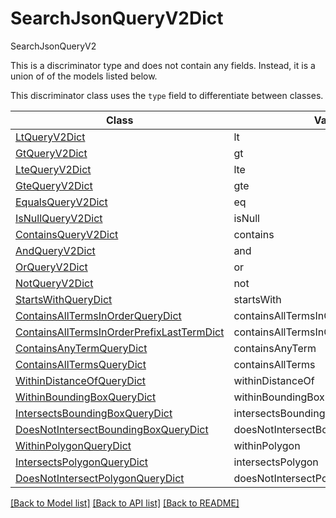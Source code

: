 # SearchJsonQueryV2Dict

SearchJsonQueryV2

This is a discriminator type and does not contain any fields. Instead, it is a union
of of the models listed below.

This discriminator class uses the `type` field to differentiate between classes.

| Class | Value
| ------------ | -------------
[LtQueryV2Dict](LtQueryV2Dict.md) | lt
[GtQueryV2Dict](GtQueryV2Dict.md) | gt
[LteQueryV2Dict](LteQueryV2Dict.md) | lte
[GteQueryV2Dict](GteQueryV2Dict.md) | gte
[EqualsQueryV2Dict](EqualsQueryV2Dict.md) | eq
[IsNullQueryV2Dict](IsNullQueryV2Dict.md) | isNull
[ContainsQueryV2Dict](ContainsQueryV2Dict.md) | contains
[AndQueryV2Dict](AndQueryV2Dict.md) | and
[OrQueryV2Dict](OrQueryV2Dict.md) | or
[NotQueryV2Dict](NotQueryV2Dict.md) | not
[StartsWithQueryDict](StartsWithQueryDict.md) | startsWith
[ContainsAllTermsInOrderQueryDict](ContainsAllTermsInOrderQueryDict.md) | containsAllTermsInOrder
[ContainsAllTermsInOrderPrefixLastTermDict](ContainsAllTermsInOrderPrefixLastTermDict.md) | containsAllTermsInOrderPrefixLastTerm
[ContainsAnyTermQueryDict](ContainsAnyTermQueryDict.md) | containsAnyTerm
[ContainsAllTermsQueryDict](ContainsAllTermsQueryDict.md) | containsAllTerms
[WithinDistanceOfQueryDict](WithinDistanceOfQueryDict.md) | withinDistanceOf
[WithinBoundingBoxQueryDict](WithinBoundingBoxQueryDict.md) | withinBoundingBox
[IntersectsBoundingBoxQueryDict](IntersectsBoundingBoxQueryDict.md) | intersectsBoundingBox
[DoesNotIntersectBoundingBoxQueryDict](DoesNotIntersectBoundingBoxQueryDict.md) | doesNotIntersectBoundingBox
[WithinPolygonQueryDict](WithinPolygonQueryDict.md) | withinPolygon
[IntersectsPolygonQueryDict](IntersectsPolygonQueryDict.md) | intersectsPolygon
[DoesNotIntersectPolygonQueryDict](DoesNotIntersectPolygonQueryDict.md) | doesNotIntersectPolygon


[[Back to Model list]](../../README.md#documentation-for-models) [[Back to API list]](../../README.md#documentation-for-api-endpoints) [[Back to README]](../../README.md)
